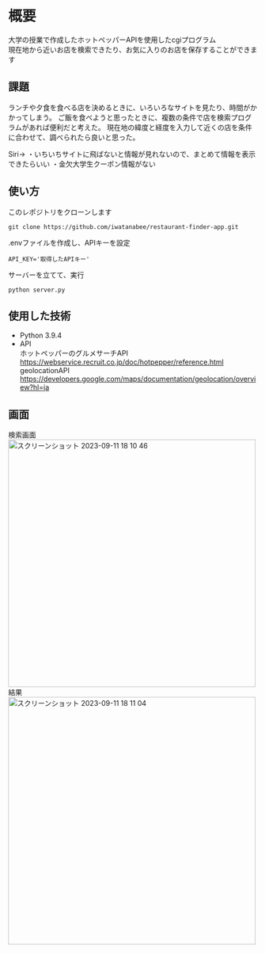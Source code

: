 # 概要
大学の授業で作成したホットペッパーAPIを使用したcgiプログラム<br>
現在地から近いお店を検索できたり、お気に入りのお店を保存することができます
## 課題
ランチや夕食を食べる店を決めるときに、いろいろなサイトを見たり、時間がかかってしまう。
ご飯を食べようと思ったときに、複数の条件で店を検索プログラムがあれば便利だと考えた。
現在地の緯度と経度を入力して近くの店を条件に合わせて、調べられたら良いと思った。

Siri→
・いちいちサイトに飛ばないと情報が見れないので、まとめて情報を表示できたらいい
・金欠大学生クーポン情報がない

## 使い方
このレポジトリをクローンします
```
git clone https://github.com/iwatanabee/restaurant-finder-app.git
```
.envファイルを作成し、APIキーを設定
``` .env
API_KEY='取得したAPIキー'
```
サーバーを立てて、実行
```
python server.py
```


## 使用した技術
- Python 3.9.4
- API <br>
ホットペッパーのグルメサーチAPI<br>
https://webservice.recruit.co.jp/doc/hotpepper/reference.html<br>
geolocationAPI <br>https://developers.google.com/maps/documentation/geolocation/overview?hl=ja

## 画面
検索画面<br>
<img width="500" alt="スクリーンショット 2023-09-11 18 10 46" src="https://github.com/iwatanabee/restaurant-finder-app/assets/83575309/0a8385ad-1ae1-45bc-b8d2-628f228e4144">
<br>
結果<br>
<img width="500" alt="スクリーンショット 2023-09-11 18 11 04" src="https://github.com/iwatanabee/restaurant-finder-app/assets/83575309/d8524ac2-649c-4490-9491-52e557ccf65c">

